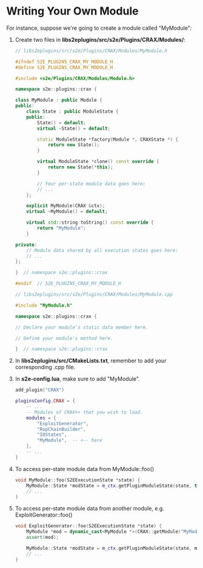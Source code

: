 # Writing Your Own Module

For instance, suppose we're going to create a module called "MyModule":

1. Create two files in **libs2eplugins/src/s2e/Plugins/CRAX/Modules/**:

   ```cpp
   // libs2eplugins/src/s2e/Plugins/CRAX/Modules/MyModule.h

   #ifndef S2E_PLUGINS_CRAX_MY_MODULE_H
   #define S2E_PLUGINS_CRAX_MY_MODULE_H

   #include <s2e/Plugins/CRAX/Modules/Module.h>

   namespace s2e::plugins::crax {

   class MyModule : public Module {
   public:
       class State : public ModuleState {
       public:
           State() = default;
           virtual ~State() = default;

           static ModuleState *factory(Module *, CRAXState *) {
               return new State();
           }

           virtual ModuleState *clone() const override {
               return new State(*this);
           }

           // Your per-state module data goes here:
           // ...
       };

       explicit MyModule(CRAX &ctx);
       virtual ~MyModule() = default;

       virtual std::string toString() const override {
           return "MyModule";
       }

   private:
       // Module data shared by all execution states goes here:
       // ...
   };

   }  // namespace s2e::plugins::crax

   #endif  // S2E_PLUGINS_CRAX_MY_MODULE_H
   ```

   ```cpp
   // libs2eplugins/src/s2e/Plugins/CRAX/Modules/MyModule.cpp

   #include "MyModule.h"

   namespace s2e::plugins::crax {

   // Declare your module's static data member here.

   // Define your module's method here.

   }  // namespace s2e::plugins::crax
   ```

2. In **libs2eplugins/src/CMakeLists.txt**, remember to add your corresponding .cpp file.
3. In **s2e-config.lua**, make sure to add "MyModule".

   ```lua
   add_plugin("CRAX")

   pluginsConfig.CRAX = {
       -- ...
       -- Modules of CRAX++ that you wish to load.
       modules = {
           "ExploitGenerator",
           "RopChainBuilder",
           "IOStates",
           "MyModule",  -- <-- here
       },
       -- ...
   }
   ```

4. To access per-state module data from MyModule::foo()

   ```cpp
   void MyModule::foo(S2EExecutionState *state) {
       MyModule::State *modState = m_ctx.getPluginModuleState(state, this);
       // ...
   }
   ```

5. To access per-state module data from another module, e.g. ExploitGenerator::foo()

   ```cpp
   void ExploitGenerator::foo(S2EExecutionState *state) {
       MyModule *mod = dynamic_cast<MyModule *>(CRAX::getModule("MyModule"));
       assert(mod);

       MyModule::State *modState = m_ctx.getPluginModuleState(state, mod);
       // ...
   }
   ```
